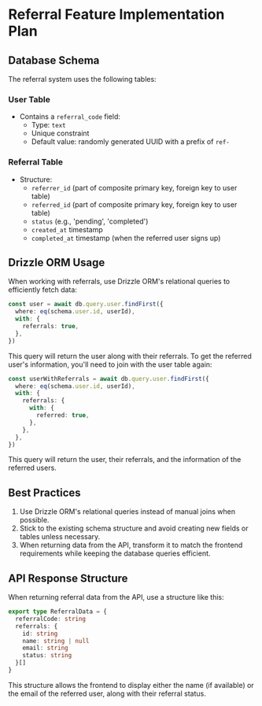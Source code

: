 # Referral Feature Implementation Plan

## Database Schema

The referral system uses the following tables:

### User Table

- Contains a `referral_code` field:
  - Type: `text`
  - Unique constraint
  - Default value: randomly generated UUID with a prefix of `ref-`

### Referral Table

- Structure:
  - `referrer_id` (part of composite primary key, foreign key to user table)
  - `referred_id` (part of composite primary key, foreign key to user table)
  - `status` (e.g., 'pending', 'completed')
  - `created_at` timestamp
  - `completed_at` timestamp (when the referred user signs up)

## Drizzle ORM Usage

When working with referrals, use Drizzle ORM's relational queries to efficiently fetch data:

```typescript
const user = await db.query.user.findFirst({
  where: eq(schema.user.id, userId),
  with: {
    referrals: true,
  },
})
```

This query will return the user along with their referrals. To get the referred user's information, you'll need to join with the user table again:

```typescript
const userWithReferrals = await db.query.user.findFirst({
  where: eq(schema.user.id, userId),
  with: {
    referrals: {
      with: {
        referred: true,
      },
    },
  },
})
```

This query will return the user, their referrals, and the information of the referred users.

## Best Practices

1. Use Drizzle ORM's relational queries instead of manual joins when possible.
2. Stick to the existing schema structure and avoid creating new fields or tables unless necessary.
3. When returning data from the API, transform it to match the frontend requirements while keeping the database queries efficient.

## API Response Structure

When returning referral data from the API, use a structure like this:

```typescript
export type ReferralData = {
  referralCode: string
  referrals: {
    id: string
    name: string | null
    email: string
    status: string
  }[]
}
```

This structure allows the frontend to display either the name (if available) or the email of the referred user, along with their referral status.

